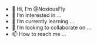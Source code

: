 - 👋 Hi, I’m @NoxiousFly
- 👀 I’m interested in ...
- 🌱 I’m currently learning ...
- 💞️ I’m looking to collaborate on ...
- 📫 How to reach me ...

<!---
NoxiousFly/NoxiousFly is a ✨ special ✨ repository because its `README.md` (this file) appears on your GitHub profile.
You can click the Preview link to take a look at your changes.
--->
